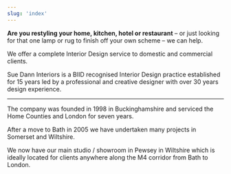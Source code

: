 ```yaml
---
slug: 'index'
---
```


**Are you restyling your home, kitchen, hotel or restaurant** – or just looking for that one lamp or rug to finish off your own scheme – we can help.

We offer a complete Interior Design service to domestic and commercial clients.

Sue Dann Interiors is a BIID recognised Interior Design practice established for 15 years led by a professional and creative designer with over 30 years design experience.

---

The company was founded in 1998 in Buckinghamshire and serviced the Home Counties and London for seven years.

After a move to Bath in 2005 we have undertaken many projects in Somerset and Wiltshire.

We now have our main studio / showroom in Pewsey in Wiltshire which is ideally located for clients anywhere along the M4 corridor from Bath to London.
